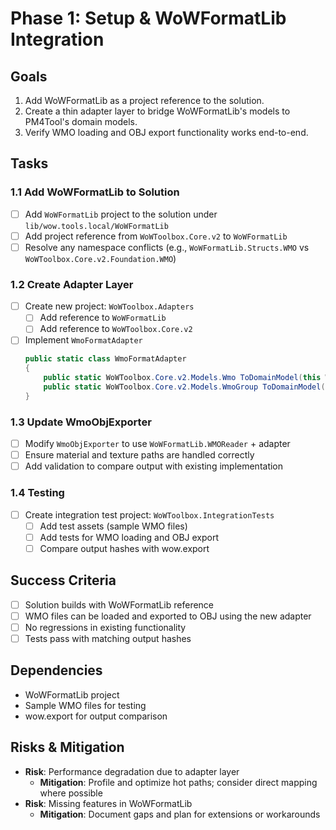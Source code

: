 # Phase 1: Setup & WoWFormatLib Integration

## Goals
1. Add WoWFormatLib as a project reference to the solution.
2. Create a thin adapter layer to bridge WoWFormatLib's models to PM4Tool's domain models.
3. Verify WMO loading and OBJ export functionality works end-to-end.

## Tasks

### 1.1 Add WoWFormatLib to Solution
- [ ] Add `WoWFormatLib` project to the solution under `lib/wow.tools.local/WoWFormatLib`
- [ ] Add project reference from `WoWToolbox.Core.v2` to `WoWFormatLib`
- [ ] Resolve any namespace conflicts (e.g., `WoWFormatLib.Structs.WMO` vs `WoWToolbox.Core.v2.Foundation.WMO`)

### 1.2 Create Adapter Layer
- [ ] Create new project: `WoWToolbox.Adapters`
  - [ ] Add reference to `WoWFormatLib`
  - [ ] Add reference to `WoWToolbox.Core.v2`
- [ ] Implement `WmoFormatAdapter`
  ```csharp
  public static class WmoFormatAdapter
  {
      public static WoWToolbox.Core.v2.Models.Wmo ToDomainModel(this WoWFormatLib.Structs.WMO.WMO wmo) { ... }
      public static WoWToolbox.Core.v2.Models.WmoGroup ToDomainModel(this WoWFormatLib.Structs.WMO.WMOGroup group) { ... }
  }
  ```

### 1.3 Update WmoObjExporter
- [ ] Modify `WmoObjExporter` to use `WoWFormatLib.WMOReader` + adapter
- [ ] Ensure material and texture paths are handled correctly
- [ ] Add validation to compare output with existing implementation

### 1.4 Testing
- [ ] Create integration test project: `WoWToolbox.IntegrationTests`
  - [ ] Add test assets (sample WMO files)
  - [ ] Add tests for WMO loading and OBJ export
  - [ ] Compare output hashes with wow.export

## Success Criteria
- [ ] Solution builds with WoWFormatLib reference
- [ ] WMO files can be loaded and exported to OBJ using the new adapter
- [ ] No regressions in existing functionality
- [ ] Tests pass with matching output hashes

## Dependencies
- WoWFormatLib project
- Sample WMO files for testing
- wow.export for output comparison

## Risks & Mitigation
- **Risk**: Performance degradation due to adapter layer
  - **Mitigation**: Profile and optimize hot paths; consider direct mapping where possible
- **Risk**: Missing features in WoWFormatLib
  - **Mitigation**: Document gaps and plan for extensions or workarounds
